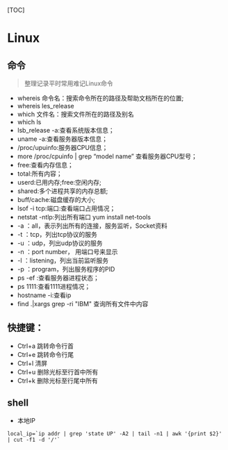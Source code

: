 [TOC]
# Linux

## 命令
> 整理记录平时常用难记Linux命令

* whereis 命令名：搜索命令所在的路径及帮助文档所在的位置;
* whereis les_release
* which 文件名：搜索文件所在的路径及别名
* which ls
* lsb_release -a:查看系统版本信息；
* uname -a:查看服务器版本信息；
* /proc/upuinfo:服务器CPU信息；
* more /proc/cpuinfo | grep “model name” 查看服务器CPU型号；
* free:查看内存信息；
* total:所有内容；
* userd:已用内存;free:空闲内存;
* shared:多个进程共享的内存总额;
* buff/cache:磁盘缓存的大小;
* lsof -i tcp:端口:查看端口占用情况；
* netstat -ntlp:列出所有端口 yum install net-tools
 * -a ：all，表示列出所有的连接，服务监听，Socket资料
 * -t ：tcp，列出tcp协议的服务
 * -u ：udp，列出udp协议的服务
 * -n ：port number， 用端口号来显示
 * -l ：listening，列出当前监听服务
 * -p ：program，列出服务程序的PID
* ps -ef :查看服务器进程状态；
* ps 1111:查看1111进程情况；
* hostname -i:查看ip
* find .|xargs grep -ri "IBM" 查询所有文件中内容

## 快捷键：

* Ctrl+a 跳转命令行首
* Ctrl+e 跳转命令行尾
* Ctrl+l 清屏
* Ctrl+u 删除光标至行首中所有
* Ctrl+k 删除光标至行尾中所有

## shell
* 本地IP
````
local_ip=`ip addr | grep 'state UP' -A2 | tail -n1 | awk '{print $2}' | cut -f1 -d '/'`
````
